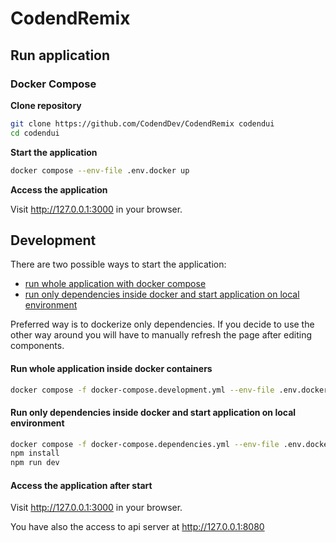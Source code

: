 # CodendRemix

## Run application

### Docker Compose

**Clone repository**

```bash
git clone https://github.com/CodendDev/CodendRemix codendui
cd codendui
```

**Start the application**

```bash
docker compose --env-file .env.docker up
```

**Access the application**

Visit http://127.0.0.1:3000 in your browser.

## Development 

There are two possible ways to start the application:

* [run whole application with docker compose](#run-whole-application-inside-docker-containers)
* [run only dependencies inside docker and start application on local environment](#run-only-dependencies-inside-docker-and-start-application-on-local-environment)

Preferred way is to dockerize only dependencies. If you decide to use the other way around you will have to manually
refresh the page after editing components.

#### Run whole application inside docker containers

```bash
docker compose -f docker-compose.development.yml --env-file .env.docker up 
```

#### Run only dependencies inside docker and start application on local environment

```sh
docker compose -f docker-compose.dependencies.yml --env-file .env.docker up -d
npm install
npm run dev
```

#### Access the application after start

Visit http://127.0.0.1:3000 in your browser.

You have also the access to api server at http://127.0.0.1:8080
